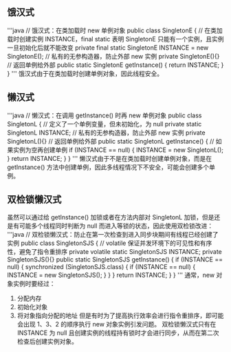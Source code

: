 ## 饿汉式
'''java
// 饿汉式：在类加载时 new 单例对象
public class SingletonE {
    // 在类加载时创建实例 INSTANCE，final static 表明 SingletonE 只能有一个实例，且实例一旦初始化后就不能改变
    private final static SingletonE INSTANCE = new SingletonE();
    // 私有的无参构造器，防止外部 new 实例
    private SingletonE(){}
    // 返回单例给外部
    public static SingletonE getInstance() {
        return INSTANCE;
    }
}
'''
饿汉式由于在类加载时创建单例对象，因此线程安全。

## 懒汉式
'''java
// 懒汉式：在调用 getInstance() 时再 new 单例对象
public class SingletonL {
    // 定义了一个单例变量，但未初始化，为 null
    private static SingletonL INSTANCE;
    // 私有的无参构造器，防止外部 new 实例
    private SingletonL(){}
    // 返回单例给外部
    public static SingletonL getInstance() {
        // 如果实例为空再创建单例
        if (INSTANCE == null) {
            INSTANCE = new SingletonL();
        }
        return INSTANCE;
    }
}
'''
懒汉式由于不是在类加载时创建单例对象，而是在 getInstance() 方法中创建单例，因此多线程情况下不安全，可能会创建多个单例。

## 双检锁懒汉式
虽然可以通过给 getInstance() 加锁或者在方法内部对 SingletonL 加锁，但是还是有可能多个线程同时判断为 null 而进入等锁的状态，因此使用双检锁改进：
'''java
// 双检锁懒汉式：防止在第一次检查到进入同步块期间有线程已经创建了实例
public class SingletonSJS {
    // volatile 保证并发环境下的可见性和有序性，避免了指令重排序
    private volatile static SingletonSJS INSTANCE;
    private SingletonSJS(){}
    public static SingletonSJS getInstance() {
        if (INSTANCE == null) {
            synchronized (SingletonSJS.class) {
                if (INSTANCE == null) {
                    INSTANCE = new SingletonSJS();
                }
            }
        }
        return INSTANCE;
    }
}
'''
通常，new 对象实例时要经过：
1. 分配内存
2. 初始化对象
3. 将对象指向分配的地址
但是有时为了提高执行效率会进行指令重排序，即可能会出现 1、3、2 的顺序执行 new 对象实例引发问题。
双检锁懒汉式只有在 INSTANCE 为 null 且创建实例的线程持有锁时才会进行同步，从而在第二次检查后创建实例对象。
